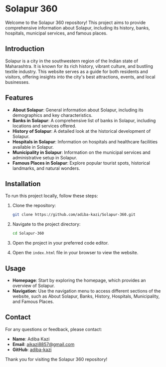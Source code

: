 # Solapur 360

Welcome to the Solapur 360 repository! This project aims to provide comprehensive information about Solapur, including its history, banks, hospitals, municipal services, and famous places.

## Introduction

Solapur is a city in the southwestern region of the Indian state of Maharashtra. It is known for its rich history, vibrant culture, and bustling textile industry. This website serves as a guide for both residents and visitors, offering insights into the city's best attractions, events, and local businesses.

## Features

- **About Solapur**: General information about Solapur, including its demographics and key characteristics.
- **Banks in Solapur**: A comprehensive list of banks in Solapur, including locations and services offered.
- **History of Solapur**: A detailed look at the historical development of Solapur.
- **Hospitals in Solapur**: Information on hospitals and healthcare facilities available in Solapur.
- **Municipality in Solapur**: Information on the municipal services and administrative setup in Solapur.
- **Famous Places in Solapur**: Explore popular tourist spots, historical landmarks, and natural wonders.

## Installation

To run this project locally, follow these steps:

1. Clone the repository:
    ```bash
    git clone https://github.com/adiba-kazi/Solapur-360.git
    ```

2. Navigate to the project directory:
    ```bash
    cd Solapur-360
    ```

3. Open the project in your preferred code editor.

4. Open the `index.html` file in your browser to view the website.

## Usage

- **Homepage**: Start by exploring the homepage, which provides an overview of Solapur.
- **Navigation**: Use the navigation menu to access different sections of the website, such as About Solapur, Banks, History, Hospitals, Municipality, and Famous Places.

## Contact

For any questions or feedback, please contact:

- **Name**: Adiba Kazi
- **Email**: aikazi8857@gmail.com
- **GitHub**: [adiba-kazi](https://github.com/adiba-kazi)

Thank you for visiting the Solapur 360 repository!
